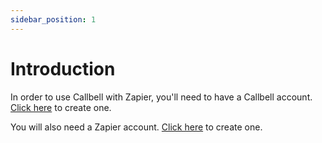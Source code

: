 ```yaml
---
sidebar_position: 1
---
```


# Introduction

In order to use Callbell with Zapier, you'll need to have a Callbell account. [Click here](https://dash.callbell.eu/users/sign_up) to create one.

You will also need a Zapier account. [Click here](https://zapier.com/sign-up) to create one.
